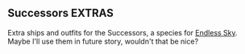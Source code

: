 ## Successors EXTRAS

Extra ships and outfits for the Successors, a species for [Endless Sky](https://github.com/endless-sky/endless-sky). Maybe I'll use them in future story, wouldn't that be nice?
